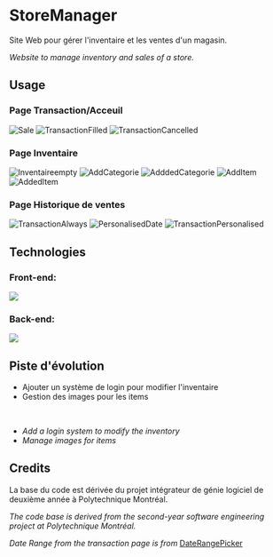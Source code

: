 # StoreManager
Site Web pour gérer l'inventaire et les ventes d'un magasin.

*Website to manage inventory and sales of a store.*

## Usage
### Page Transaction/Acceuil
![Sale](image.png)
![TransactionFilled](image-9.png)
![TransactionCancelled](image-10.png)
### Page Inventaire
![Inventaireempty](image-3.png)
![AddCategorie](image-4.png)
![AdddedCategorie](image-5.png)
![AddItem](image-6.png)
![AddedItem](image-7.png)
### Page Historique de ventes
![TransactionAlways](image-8.png)
![PersonalisedDate](image-2.png)
![TransactionPersonalised](image-1.png)


## Technologies
### Front-end: 
[![](https://skillicons.dev/icons?i=ts,html,css,angular,bootstrap)](https://skillicons.dev)

### Back-end:
[![](https://skillicons.dev/icons?i=ts,nodejs,express,mongodb)](https://skillicons.dev)

## Piste d'évolution
- Ajouter un système de login pour modifier l'inventaire
- Gestion des images pour les items

 <br>

- *Add a login system to modify the inventory*
- *Manage images for items*

## Credits
La base du code est dérivée du projet intégrateur de génie logiciel de deuxième année à Polytechnique Montréal.

*The code base is derived from the second-year software engineering project at Polytechnique Montréal.*

*Date Range from the transaction page is from* <a href=https://www.daterangepicker.com/> DateRangePicker</a>